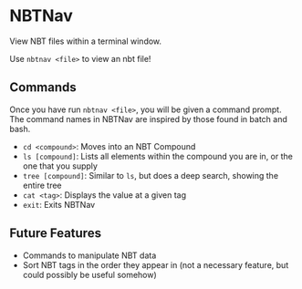 # NBTNav
View NBT files within a terminal window.

Use `nbtnav <file>` to view an nbt file!

## Commands
Once you have run `nbtnav <file>`, you will be given a command prompt. 
The command names in NBTNav are inspired by those found in batch and bash.

* `cd <compound>`: Moves into an NBT Compound
* `ls [compound]`: Lists all elements within the compound you are in, or the one that you supply
* `tree [compound]`: Similar to `ls`, but does a deep search, showing the entire tree
* `cat <tag>`: Displays the value at a given tag
* `exit`: Exits NBTNav

## Future Features
* Commands to manipulate NBT data
* Sort NBT tags in the order they appear in (not a necessary feature, but could possibly be useful somehow)

